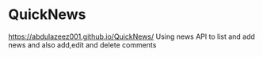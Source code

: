 # QuickNews
https://abdulazeez001.github.io/QuickNews/
Using news API to list and add news and also add,edit and delete comments
